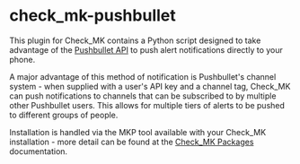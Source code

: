 # check_mk-pushbullet

This plugin for Check_MK contains a Python script designed to take advantage of the [Pushbullet API](https://docs.pushbullet.com/) to push alert notifications directly to your phone.

A major advantage of this method of notification is Pushbullet's channel system - when supplied with a user's API key and a channel tag, Check_MK can push notifications to channels that can be subscribed to by multiple other Pushbullet users. This allows for multiple tiers of alerts to be pushed to different groups of people.

Installation is handled via the MKP tool available with your Check_MK installation - more detail can be found at the [Check_MK Packages](https://mathias-kettner.com/checkmk_packaging.html) documentation.
